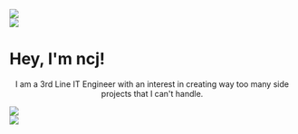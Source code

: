 <img align="center" src="https://komarev.com/ghpvc/?username=ncjsvr" /><br>
![](https://hit.yhype.me/github/profile?user_id=6819907)
<h1>Hey, I'm ncj!</h1>
<p align="center">I am a 3rd Line IT Engineer with an interest in creating way too many side projects that I can't handle.</p>
 

<img align="center" src="https://github-profile-trophy.vercel.app/?username=ncjsvr&theme=flat&margin-w=5#27" /><br>
<img align="center" src="https://github-readme-stats.vercel.app/api?username=ncjsvr&count_private=true#27" />
